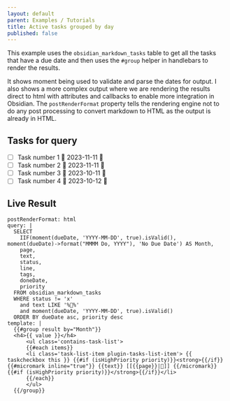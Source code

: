 ```yaml
---
layout: default
parent: Examples / Tutorials
title: Active tasks grouped by day
published: false
---
```


This example uses the `obsidian_markdown_tasks` table to get all the tasks that have a due date and then uses the `#group` helper in handlebars to render the results.

It shows moment being used to validate and parse the dates for output. I also shows a more complex output where we are rendering the results direct to html with attributes and callbacks to enable more integration in Obsidian. The `postRenderFormat` property tells the rendering engine not to do any post processing to convert markdown to HTML as the output is already in HTML.

## Tasks for query

- [ ] Task number 1 📅 2023-11-11 📜
- [ ] Task number 2 📅 2023-11-11 📜
- [ ] Task number 3 📅 2023-10-11 📜
- [ ] Task number 4 📅 2023-10-12 📜

## Live Result

```qatt
postRenderFormat: html
query: |
  SELECT
    IIF(moment(dueDate, 'YYYY-MM-DD', true).isValid(), moment(dueDate)->format("MMMM Do, YYYY"), 'No Due Date') AS Month,
    page,
    text,
    status,
    line,
    tags,
    doneDate,
    priority
  FROM obsidian_markdown_tasks
  WHERE status != 'x'
    and text LIKE '%📜%'
    and moment(dueDate, 'YYYY-MM-DD', true).isValid()
  ORDER BY dueDate asc, priority desc
template: |
  {{#group result by="Month"}}
  <h4>{{ value }}</h4>
      <ul class='contains-task-list'>
      {{#each items}}
      <li class='task-list-item plugin-tasks-list-item'> {{ taskcheckbox this }} {{#if (isHighPriority priority)}}<strong>{{/if}} {{#micromark inline="true"}} {{text}} [[{{page}}|📝]] {{/micromark}} {{#if (isHighPriority priority)}}</strong>{{/if}}</li>
      {{/each}}
      </ul>
  {{/group}}
```

